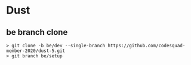 # Dust

## be branch clone

```shell script
> git clone -b be/dev --single-branch https://github.com/codesquad-member-2020/dust-5.git
> git branch be/setup
```
